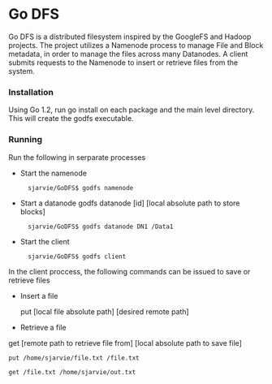 # Go DFS

Go DFS is a distributed filesystem inspired by the GoogleFS and Hadoop projects. The project utilizes a Namenode process to manage File and Block metadata, in order to manage the files across many Datanodes. A client submits requests to the Namenode to insert or retrieve files from the system.


### Installation

Using Go 1.2, run go install on each package and the main level directory. This will create the godfs executable.


### Running

Run the following in serparate processes

* Start the namenode

		sjarvie/GoDFS$ godfs namenode
	
* Start a datanode
godfs datanode [id] [local absolute path to store blocks]

		sjarvie/GoDFS$ godfs datanode DN1 /Data1

* Start the client

		sjarvie/GoDFS$ godfs client
	
	
In the client proccess, the following commands can be issued to save or retrieve files

* Insert a file

  put [local file absolute path] [desired remote path]
  
* Retrieve a file

get [remote path to retrieve file from] [local absolute path to save file]

	

  	put /home/sjarvie/file.txt /file.txt
  
  	get /file.txt /home/sjarvie/out.txt
  
